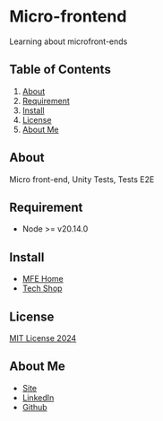 # Micro-frontend

Learning about microfront-ends

## Table of Contents
1. [About](#about)
2. [Requirement](#requirement)
3. [Install](#install)
4. [License](#license)
5. [About Me]()

## About
Micro front-end, Unity Tests, Tests E2E

## Requirement
- Node >= v20.14.0 

## Install

- [MFE Home](/home/README.md)
- [Tech Shop](/tech-shop/README.md)

## License

[MIT License 2024](/LICENSE.md)

## About Me

- [Site](https://vanribeiro.github.io/)
- [LinkedIn](https://www.linkedin.com/in/vanribeiro/)
- [Github](https://github.com/vanribeiro)